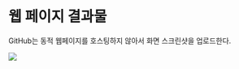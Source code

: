 # 웹 페이지 결과물
GitHub는 동적 웹페이지를 호스팅하지 않아서 화면 스크린샷을 업로드한다.

<img src = "WebContent/images/Screenshot-CinemaBox.png">
